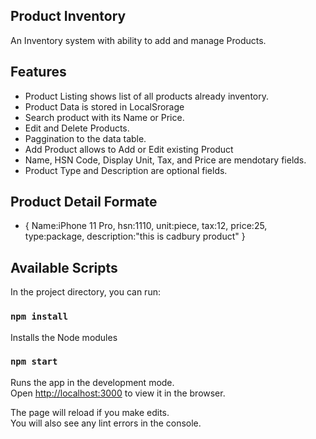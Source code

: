 ## Product Inventory

An Inventory system with ability to add and manage Products.

## Features

* Product Listing shows list of all products already inventory.
* Product Data is stored in LocalSrorage
* Search product with its Name or Price.
* Edit and Delete Products.
* Paggination to the data table.
* Add Product allows to Add or Edit existing Product
* Name, HSN Code, Display Unit, Tax, and Price are mendotary fields.
* Product Type and Description are optional fields.

## Product Detail Formate
* { 
  Name:iPhone 11 Pro, 
  hsn:1110,
  unit:piece, 
  tax:12, 
  price:25, 
  type:package, 
  description:"this is cadbury product" 
  } 

## Available Scripts

In the project directory, you can run:

### `npm install`

Installs the Node modules

### `npm start`

Runs the app in the development mode.\
Open [http://localhost:3000](http://localhost:3000) to view it in the browser.

The page will reload if you make edits.\
You will also see any lint errors in the console.

